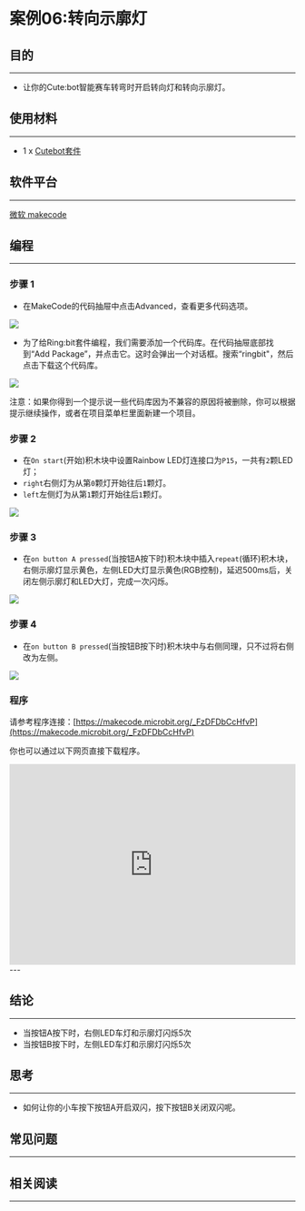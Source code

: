 # 案例06:转向示廓灯

## 目的
---
- 让你的Cute:bot智能赛车转弯时开启转向灯和转向示廓灯。

## 使用材料
---
- 1 x [Cutebot套件](https://www.elecfreaks.com/store/cute-bot.html)

## 软件平台
---
[微软 makecode](https://makecode.microbit.org/#)

## 编程
---
### 步骤 1
- 在MakeCode的代码抽屉中点击Advanced，查看更多代码选项。

![](https://raw.githubusercontent.com/elecfreaks/learn-cn/master/microbitKit/smart_cutebot/images/cutebot-pk-1.png)

- 为了给Ring:bit套件编程，我们需要添加一个代码库。在代码抽屉底部找到“Add Package”，并点击它。这时会弹出一个对话框。搜索“ringbit"，然后点击下载这个代码库。

![](https://raw.githubusercontent.com/elecfreaks/learn-cn/master/microbitKit/smart_cutebot/images/cutebot-pk-11.png)

注意：如果你得到一个提示说一些代码库因为不兼容的原因将被删除，你可以根据提示继续操作，或者在项目菜单栏里面新建一个项目。

### 步骤 2

- 在`On start`(开始)积木块中设置Rainbow LED灯连接口为`P15`，一共有`2`颗LED灯；
- `right`右侧灯为从第`0`颗灯开始往后`1`颗灯。
- `left`左侧灯为从第`1`颗灯开始往后`1`颗灯。

![](https://raw.githubusercontent.com/elecfreaks/learn-cn/master/microbitKit/smart_cutebot/images/case_06_01.png)

### 步骤 3

- 在`on button A pressed`(当按钮A按下时)积木块中插入`repeat`(循环)积木块，右侧示廓灯显示黄色，左侧LED大灯显示黄色(RGB控制)，延迟500ms后，关闭左侧示廓灯和LED大灯，完成一次闪烁。

![](https://raw.githubusercontent.com/elecfreaks/learn-cn/master/microbitKit/smart_cutebot/images/case_06_02.png)


### 步骤 4

- 在`on button B pressed`(当按钮B按下时)积木块中与右侧同理，只不过将右侧改为左侧。

![](https://raw.githubusercontent.com/elecfreaks/learn-cn/master/microbitKit/smart_cutebot/images/case_06_03.png)

### 程序

请参考程序连接：[https://makecode.microbit.org/_FzDFDbCcHfvP](https://makecode.microbit.org/_FzDFDbCcHfvP)

你也可以通过以下网页直接下载程序。

<div style="position:relative;height:0;padding-bottom:70%;overflow:hidden;">
<iframe style="position:absolute;top:0;left:0;width:100%;height:100%;" src="https://makecode.microbit.org/#pub:https://makecode.microbit.org/_4uqbF8U6XhWz" frameborder="0" sandbox="allow-popups allow-forms allow-scripts allow-same-origin">
</iframe>
</div>  
---

## 结论
---
- 当按钮A按下时，右侧LED车灯和示廓灯闪烁5次
- 当按钮B按下时，左侧LED车灯和示廓灯闪烁5次

## 思考
---
- 如何让你的小车按下按钮A开启双闪，按下按钮B关闭双闪呢。

## 常见问题
---
## 相关阅读  
---